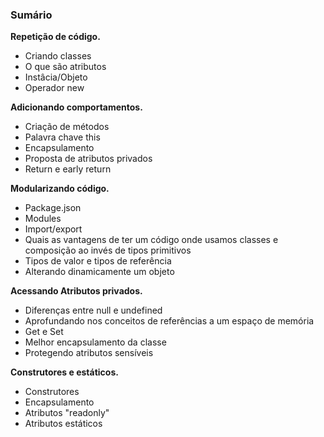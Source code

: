 ### Sumário 

**Repetição de código.**

- Criando classes
- O que são atributos
- Instâcia/Objeto
- Operador new

**Adicionando comportamentos.**

- Criação de métodos
- Palavra chave this
- Encapsulamento
- Proposta de atributos privados
- Return e early return

**Modularizando código.**

- Package.json
- Modules
- Import/export
- Quais as vantagens de ter um código onde usamos classes e composição ao invés de tipos primitivos
- Tipos de valor e tipos de referência
- Alterando dinamicamente um objeto

**Acessando Atributos privados.**

- Diferenças entre null e undefined
- Aprofundando nos conceitos de referências a um espaço de memória
- Get e Set
- Melhor encapsulamento da classe
- Protegendo atributos sensíveis

**Construtores e estáticos.**

- Construtores
- Encapsulamento
- Atributos "readonly"
- Atributos estáticos